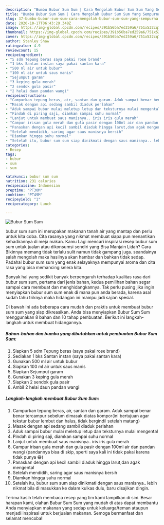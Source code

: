 ```yaml
---
description: "Bumbu Bubur Sum Sum | Cara Mengolah Bubur Sum Sum Yang Sempurna"
title: "Bumbu Bubur Sum Sum | Cara Mengolah Bubur Sum Sum Yang Sempurna"
slug: 37-bumbu-bubur-sum-sum-cara-mengolah-bubur-sum-sum-yang-sempurna
date: 2020-10-17T06:43:20.348Z
image: https://img-global.cpcdn.com/recipes/391b56ba7ed259a6/751x532cq70/bubur-sum-sum-foto-resep-utama.jpg
thumbnail: https://img-global.cpcdn.com/recipes/391b56ba7ed259a6/751x532cq70/bubur-sum-sum-foto-resep-utama.jpg
cover: https://img-global.cpcdn.com/recipes/391b56ba7ed259a6/751x532cq70/bubur-sum-sum-foto-resep-utama.jpg
author: Stanley Shaw
ratingvalue: 4.9
reviewcount: 15
recipeingredient:
- "5 sdm Tepung beras saya pakai rose brand"
- "1 bks Santan instan saya pakai santan kara"
- "500 ml air untuk bubur"
- "100 ml air untuk saus manis"
- "Sejumput garam"
- "3 keping gula merah"
- "2 sendok gula pasir"
- "2 helai daun pandan wangi"
recipeinstructions:
- "Campurkan tepung beras, air, santan dan garam. Aduk sampai benar benar tercampur sebelum dimasak diatas kompor(ini bertujuan agar tekstur bubur lembut dan halus, tidak bergindil setelah matang)"
- "Masak dengan api sedang sambil diaduk perlahan"
- "Aduk sampai bubur mulai meletup letup dan teksturnya mulai mengental"
- "Pindah di piring saji, diamkan sampai suhu normal"
- "Lanjut untuk membuat saus manisnya.. iris iris gula merah"
- "Campur irisan gula merah dan gula pasir dengan 100ml air dan pandan wangi (pandannya bisa di skip, sperti saya kali ini tidak pakai karena tidak punya 😁)"
- "Panaskan dengan api kecil sambil diaduk hingga larut,dan agak mengental"
- "Setelah mendidih, saring agar saus manisnya bersih"
- "Diamkan hingga suhu normal"
- "Setelah itu, bubur sum sum siap dinikmati dengan saus manisnya.. lebih nikmat bila di masukkan ke dalam kulkas dulu, baru disajikan dingin."
categories:
- Resep
tags:
- bubur
- sum
- sum

katakunci: bubur sum sum 
nutrition: 231 calories
recipecuisine: Indonesian
preptime: "PT30M"
cooktime: "PT49M"
recipeyield: "1"
recipecategory: Lunch

---
```



![Bubur Sum Sum](https://img-global.cpcdn.com/recipes/391b56ba7ed259a6/751x532cq70/bubur-sum-sum-foto-resep-utama.jpg)


bubur sum sum ini merupakan makanan tanah air yang mantap dan perlu untuk kita coba. Cita rasanya yang nikmat membuat siapa pun menantikan kehadirannya di meja makan.
Kamu Lagi mencari inspirasi resep bubur sum sum untuk jualan atau dikonsumsi sendiri yang Bisa Manjain Lidah? Cara Bikinnya memang tidak terlalu sulit namun tidak gampang juga. seandainya salah mengolah maka hasilnya akan hambar dan bahkan tidak sedap. Padahal bubur sum sum yang enak selayaknya mempunyai aroma dan cita rasa yang bisa memancing selera kita.



Banyak hal yang sedikit banyak berpengaruh terhadap kualitas rasa dari bubur sum sum, pertama dari jenis bahan, kedua pemilihan bahan segar sampai cara membuat dan menghidangkannya. Tak perlu pusing jika ingin menyiapkan bubur sum sum enak di mana pun anda berada, karena asal sudah tahu triknya maka hidangan ini mampu jadi sajian spesial.


Di bawah ini ada beberapa cara mudah dan praktis untuk membuat bubur sum sum yang siap dikreasikan. Anda bisa menyiapkan Bubur Sum Sum menggunakan 8 bahan dan 10 tahap pembuatan. Berikut ini langkah-langkah untuk membuat hidangannya.

<!--inarticleads1-->

##### Bahan-bahan dan bumbu yang dibutuhkan untuk pembuatan Bubur Sum Sum:

1. Siapkan 5 sdm Tepung beras (saya pakai rose brand)
1. Sediakan 1 bks Santan instan (saya pakai santan kara)
1. Gunakan 500 ml air untuk bubur
1. Siapkan 100 ml air untuk saus manis
1. Siapkan Sejumput garam
1. Gunakan 3 keping gula merah
1. Siapkan 2 sendok gula pasir
1. Ambil 2 helai daun pandan wangi




<!--inarticleads2-->

##### Langkah-langkah membuat Bubur Sum Sum:

1. Campurkan tepung beras, air, santan dan garam. Aduk sampai benar benar tercampur sebelum dimasak diatas kompor(ini bertujuan agar tekstur bubur lembut dan halus, tidak bergindil setelah matang)
1. Masak dengan api sedang sambil diaduk perlahan
1. Aduk sampai bubur mulai meletup letup dan teksturnya mulai mengental
1. Pindah di piring saji, diamkan sampai suhu normal
1. Lanjut untuk membuat saus manisnya.. iris iris gula merah
1. Campur irisan gula merah dan gula pasir dengan 100ml air dan pandan wangi (pandannya bisa di skip, sperti saya kali ini tidak pakai karena tidak punya 😁)
1. Panaskan dengan api kecil sambil diaduk hingga larut,dan agak mengental
1. Setelah mendidih, saring agar saus manisnya bersih
1. Diamkan hingga suhu normal
1. Setelah itu, bubur sum sum siap dinikmati dengan saus manisnya.. lebih nikmat bila di masukkan ke dalam kulkas dulu, baru disajikan dingin.




Terima kasih telah membaca resep yang tim kami tampilkan di sini. Besar harapan kami, olahan Bubur Sum Sum yang mudah di atas dapat membantu Anda menyiapkan makanan yang sedap untuk keluarga/teman ataupun menjadi inspirasi untuk berjualan makanan. Semoga bermanfaat dan selamat mencoba!
